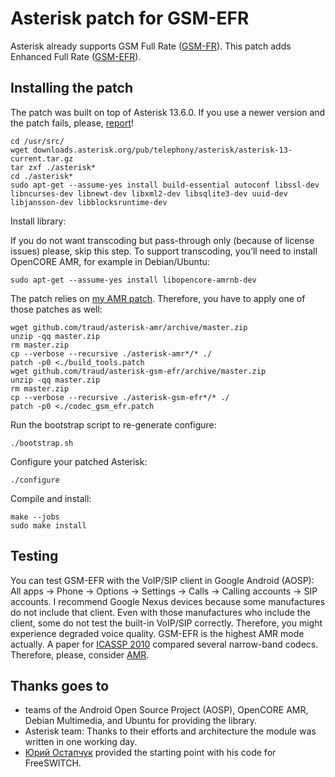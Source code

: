 # Asterisk patch for GSM-EFR

Asterisk already supports GSM Full Rate ([GSM-FR](http://tools.ietf.org/html/rfc3551#section-4.5.8)). This patch adds Enhanced Full Rate ([GSM-EFR](http://tools.ietf.org/html/rfc3551#section-4.5.9)).

## Installing the patch

The patch was built on top of Asterisk 13.6.0. If you use a newer version and the patch fails, please, [report](http://help.github.com/articles/creating-an-issue/)!

    cd /usr/src/
    wget downloads.asterisk.org/pub/telephony/asterisk/asterisk-13-current.tar.gz
    tar zxf ./asterisk*
    cd ./asterisk*
    sudo apt-get --assume-yes install build-essential autoconf libssl-dev libncurses-dev libnewt-dev libxml2-dev libsqlite3-dev uuid-dev libjansson-dev libblocksruntime-dev

Install library:

If you do not want transcoding but pass-through only (because of license issues) please, skip this step. To support transcoding, you’ll need to install OpenCORE AMR, for example in Debian/Ubuntu:

    sudo apt-get --assume-yes install libopencore-amrnb-dev

The patch relies on [my AMR patch](http://github.com/traud/asterisk-amr). Therefore, you have to apply one of those patches as well:

    wget github.com/traud/asterisk-amr/archive/master.zip
    unzip -qq master.zip
    rm master.zip
    cp --verbose --recursive ./asterisk-amr*/* ./
    patch -p0 <./build_tools.patch
    wget github.com/traud/asterisk-gsm-efr/archive/master.zip
    unzip -qq master.zip
    rm master.zip
    cp --verbose --recursive ./asterisk-gsm-efr*/* ./
    patch -p0 <./codec_gsm_efr.patch

Run the bootstrap script to re-generate configure:

    ./bootstrap.sh

Configure your patched Asterisk:

    ./configure

Compile and install:

    make --jobs
    sudo make install

## Testing
You can test GSM-EFR with the VoIP/SIP client in Google Android (AOSP): All apps → Phone → Options → Settings → Calls → Calling accounts → SIP accounts. I recommend Google Nexus devices because some manufactures do not include that client. Even with those manufactures who include the client, some do not test the built-in VoIP/SIP correctly. Therefore, you might experience degraded voice quality. GSM-EFR is the highest AMR mode actually. A paper for [ICASSP 2010](http://research.nokia.com/files/public/%5B11%5D_ICASSP2010_Voice%20Quality%20Evaluation%20of%20Various%20Codecs.pdf) compared several narrow-band codecs. Therefore, please, consider [AMR](http://github.com/traud/asterisk-amr).

## Thanks goes to
* teams of the Android Open Source Project (AOSP), OpenCORE AMR, Debian Multimedia, and Ubuntu for providing the library.
* Asterisk team: Thanks to their efforts and architecture the module was written in one working day.
* [Юрий Остапчук](http://code.google.com/p/fs-mod-opencore-amr/source/browse/mod_opencore_amr/mod_opencore_amr.c) provided the starting point with his code for FreeSWITCH.